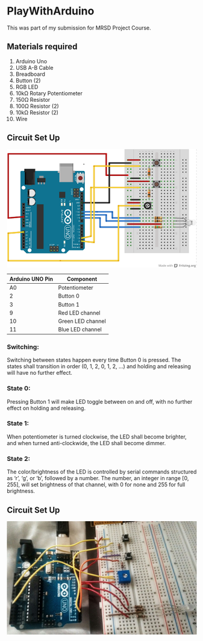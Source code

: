 # PlayWithArduino #
This was part of my submission for MRSD Project Course.

## Materials required ##
1. Arduino Uno
2. USB A-B Cable
3. Breadboard
4. Button (2)
5. RGB LED
6. 10kΩ Rotary Potentiometer
7. 150Ω Resistor
8. 100Ω Resistor (2)
9. 10kΩ Resistor (2)
10. Wire

## Circuit Set Up ##
![Screenshot](circuit.png)

Arduino UNO Pin | Component
--------------- | ---------
A0 | Potentiometer
2 | Button 0
3 | Button 1
9 | Red LED channel
10 | Green LED channel
11 | Blue LED channel


### Switching: ###
Switching between states happen every time Button 0 is pressed. The states shall transition in order (0, 1, 2, 0, 1, 2, …) and holding and releasing will have no further effect.

### State 0: ###
Pressing Button 1 will make LED toggle between on and off, with no further effect on holding and releasing.

### State 1: ###
When potentiometer is turned clockwise, the LED shall become brighter, and when turned anti-clockwide, the LED shall become dimmer.

### State 2: ###
The color/brightness of the LED is controlled by serial commands structured as ‘r’, ‘g’, or ‘b’, followed by a number.  The number, an integer in range [0, 255], will set brightness of that channel, with 0 for none and 255 for full brightness.

## Circuit Set Up ##
![Screenshot](realcircuit.jpg)


